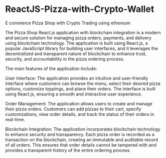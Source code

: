 # ReactJS-Pizza-with-Crypto-Wallet
 E commerce Pizza Shop with Crypto Trading using ethereum 


The Pizza Shop React.js application with blockchain integration is a modern and secure solution for managing pizza orders, payments, and delivery using blockchain technology. The application is built using React.js, a popular JavaScript library for building user interfaces, and it leverages the decentralized and transparent nature of blockchain to enhance trust, security, and accountability in the pizza ordering process.

The main features of the application include:

User Interface: The application provides an intuitive and user-friendly interface where customers can browse the menu, select their desired pizza options, customize toppings, and place their orders. The interface is built using React.js, ensuring a smooth and interactive user experience.

Order Management: The application allows users to create and manage their pizza orders. Customers can add pizzas to their cart, specify customizations, view order details, and track the status of their orders in real-time.

Blockchain Integration: The application incorporates blockchain technology to enhance security and transparency. Each pizza order is recorded as a transaction on the blockchain, creating an immutable and auditable record of all orders. This ensures that order details cannot be tampered with and provides a transparent history of the entire ordering process.








